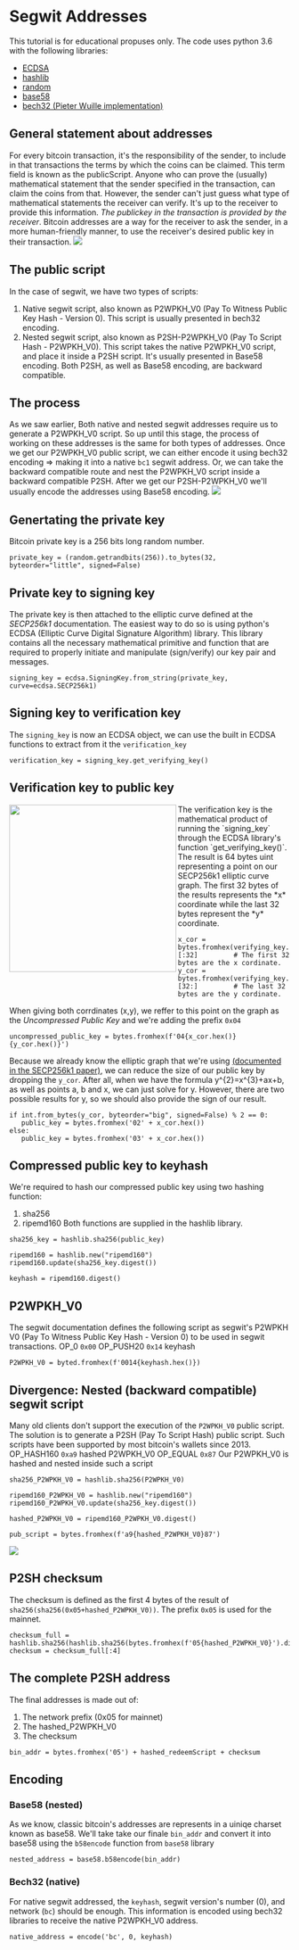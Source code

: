 # Segwit Addresses
This tutorial is for educational propuses only. The code uses python 3.6 with the following libraries:
* [ECDSA](https://github.com/warner/python-ecdsa)
* [hashlib](https://docs.python.org/3.6/library/hashlib.html)
* [random](https://docs.python.org/3.6/library/random.html)
* [base58](https://pypi.org/project/base58/)
* [bech32 (Pieter Wuille implementation)](https://github.com/sipa/bech32/tree/master/ref/python)

## General statement about addresses
For every bitcoin transaction, it's the responsibility of the sender, to include in that transactions the terms by which the coins can be claimed. This term field is known as the publicScript. Anyone who can prove the (usually) mathematical statement that the sender specified in the transaction, can claim the coins from that. However, the sender can't just guess what type of mathematical statements the receiver can verify. It's up to the receiver to provide this information. *The publickey in the transaction is provided by the receiver*.
Bitcoin addresses are a way for the receiver to ask the sender, in a more human-friendly manner, to use the receiver's desired public key in their transaction.
<img src="img/types.png">

## The public script
In the case of segwit, we have two types of scripts:
1. Native segwit script, also known as P2WPKH_V0 (Pay To Witness Public Key Hash - Version 0). This script is usually presented in bech32 encoding.
2. Nested segwit script, also known as P2SH-P2WPKH_V0 (Pay To Script Hash - P2WPKH_V0). This script takes the native P2WPKH_V0 script, and place it inside a P2SH script. It's usually presented in Base58 encoding. Both P2SH, as well as Base58 encoding, are backward compatible.

## The process
As we saw earlier, Both native and nested segwit addresses require us to generate a P2WPKH_V0 script. So up until this stage, the process of working on these addresses is the same for both types of addresses. Once we get our P2WPKH_V0 public script, we can either encode it using bech32 encoding => making it into a native `bc1` segwit address. Or, we can take the backward compatible route and nest the P2WPKH_V0 script inside a backward compatible P2SH. After we get our P2SH-P2WPKH_V0 we'll usually encode the addresses using Base58 encoding.
<img src="img/flowchart.png">

## Genertating the private key
Bitcoin private key is a 256 bits long random number.
```
private_key = (random.getrandbits(256)).to_bytes(32, byteorder="little", signed=False)
```

## Private key to signing key
The private key is then attached to the elliptic curve defined at the *SECP256k1* documentation. The easiest way to do so is using python's ECDSA (Elliptic Curve Digital Signature Algorithm) library. This library contains all the necessary mathematical primitive and function that are required to properly initiate and manipulate (sign/verify) our key pair and messages.
```
signing_key = ecdsa.SigningKey.from_string(private_key, curve=ecdsa.SECP256k1)
```

## Signing key to verification key
The `signing_key` is now an ECDSA object, we can use the built in ECDSA functions to extract from it the `verification_key`
```
verification_key = signing_key.get_verifying_key()
```

## Verification key to public key
<img align="left" width="300" height="300" src="img/eccpoint.png">
The verification key is the mathematical product of running the `signing_key` through the ECDSA library's function `get_verifying_key()`. The result is 64 bytes uint representing a point on our SECP256k1 elliptic curve graph. The first 32 bytes of the results represents the *x* coordinate while the last 32 bytes represent the *y* coordinate.

```
x_cor = bytes.fromhex(verifying_key.to_string().hex())[:32]         # The first 32 bytes are the x cordinate.
y_cor = bytes.fromhex(verifying_key.to_string().hex())[32:]         # The last 32 bytes are the y cordinate.
```
When giving both corrdinates (x,y), we reffer to this point on the graph as the *Uncompressed Public Key* and we're adding the prefix `0x04`
```
uncompressed_public_key = bytes.fromhex(f'04{x_cor.hex()}{y_cor.hex()}')
```

Because we already know the elliptic graph that we're using [(documented in the SECP256k1 paper)](http://www.secg.org/sec2-v2.pdf), we can reduce the size of our public key by dropping the `y_cor`. After all, when we have the formula y^{2}=x^{3}+ax+b, as well as points a, b and x, we can just solve for y. However, there are two possible results for y, so we should also provide the sign of our result.
```
if int.from_bytes(y_cor, byteorder="big", signed=False) % 2 == 0:
   public_key = bytes.fromhex('02' + x_cor.hex())
else:
   public_key = bytes.fromhex('03' + x_cor.hex())
```

## Compressed public key to keyhash
We're required to hash our compressed public key using two hashing function:
1. sha256
2. ripemd160
Both functions are supplied in the hashlib library.
```
sha256_key = hashlib.sha256(public_key)

ripemd160 = hashlib.new("ripemd160")
ripemd160.update(sha256_key.digest())

keyhash = ripemd160.digest()
```

## P2WPKH_V0
The segwit documentation defines the following script as segwit's P2WPKH V0 (Pay To Witness Public Key Hash - Version 0) to be used in segwit transactions.
OP_0 `0x00`
OP_PUSH20 `0x14`
keyhash
```
P2WPKH_V0 = byted.fromhex(f'0014{keyhash.hex()})
```

## Divergence: Nested (backward compatible) segwit script
Many old clients don't support the execution of the `P2WPKH_V0` public script. The solution is to generate a P2SH (Pay To Script Hash) public script. Such scripts have been supported by most bitcoin's wallets since 2013.
OP_HASH160 `0xa9`
hashed P2WPKH_V0
OP_EQUAL `0x87`
Our P2WPKH_V0 is hashed and nested inside such a script
```
sha256_P2WPKH_V0 = hashlib.sha256(P2WPKH_V0)

ripemd160_P2WPKH_V0 = hashlib.new("ripemd160")
ripemd160_P2WPKH_V0.update(sha256_key.digest())

hashed_P2WPKH_V0 = ripemd160_P2WPKH_V0.digest()

pub_script = bytes.fromhex(f'a9{hashed_P2WPKH_V0}87')
```
<img src="img/script.png">

## P2SH checksum
The checksum is defined as the first 4 bytes of the result of `sha256(sha256(0x05+hashed_P2WPKH_V0))`. The prefix `0x05` is used for the mainnet.
```
checksum_full = hashlib.sha256(hashlib.sha256(bytes.fromhex(f'05{hashed_P2WPKH_V0}').digest()).digest()
checksum = checksum_full[:4]
```
## The complete P2SH address
The final addresses is made out of:
1. The network prefix (0x05 for mainnet)
2. The hashed_P2WPKH_V0
3. The checksum
```
bin_addr = bytes.fromhex('05') + hashed_redeemScript + checksum
```
## Encoding
### Base58 (nested)
As we know, classic bitcoin's addresses are represents in a uiniqe charset known as base58. We'll take take our finale `bin_addr` and convert it into base58 using the `b58encode` function from `base58` library
```
nested_address = base58.b58encode(bin_addr)
```

### Bech32 (native)
For native segwit addressed, the `keyhash`, segwit version's number (0), and network (`bc`) should be enough. This information is encoded using bech32 libraries to receive the native P2WPKH_V0 address.
```
native_address = encode('bc', 0, keyhash)
```
